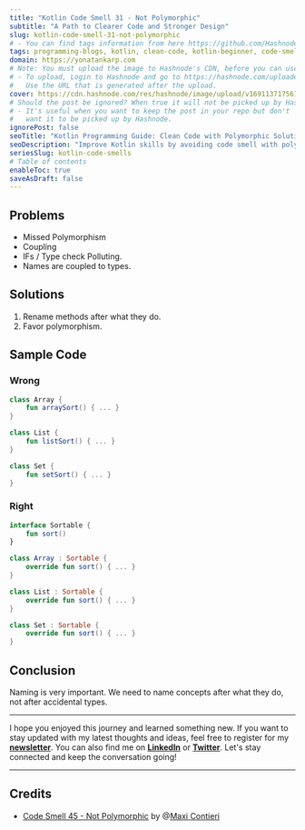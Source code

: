 ```yaml
---
title: "Kotlin Code Smell 31 - Not Polymorphic"
subtitle: "A Path to Clearer Code and Stronger Design"
slug: kotlin-code-smell-31-not-polymorphic
# - You can find tags information from here https://github.com/Hashnode/support/blob/main/misc/tags.json
tags: programming-blogs, kotlin, clean-code, kotlin-beginner, code-smell-1
domain: https://yonatankarp.com
# Note: You must upload the image to Hashnode's CDN, before you can use it here.
# - To upload, Login to Hashnode and go to https://hashnode.com/uploader
#   Use the URL that is generated after the upload.
cover: https://cdn.hashnode.com/res/hashnode/image/upload/v1691137175613/31685090-0c41-47c5-915c-102997e11f33.avif
# Should the post be ignored? When true it will not be picked up by Hashnode.
# - It's useful when you want to keep the post in your repo but don't
#   want it to be picked up by Hashnode.
ignorePost: false
seoTitle: "Kotlin Programming Guide: Clean Code with Polymorphic Solutions"
seoDescription: "Improve Kotlin skills by avoiding code smell with polymorphism for cleaner, efficient code. Learn best practices and enhance your projects."
seriesSlug: kotlin-code-smells
# Table of contents
enableToc: true
saveAsDraft: false
---
```


## Problems

* Missed Polymorphism
* Coupling
* IFs / Type check Polluting.
* Names are coupled to types.

## Solutions

1. Rename methods after what they do.
2. Favor polymorphism.

## Sample Code

### Wrong

```kotlin
class Array {
    fun arraySort() { ... }
}

class List {
    fun listSort() { ... }
}

class Set {
    fun setSort() { ... }
}
```

### Right

```kotlin
interface Sortable {
    fun sort()
}

class Array : Sortable {
    override fun sort() { ... }
}

class List : Sortable {
    override fun sort() { ... }
}

class Set : Sortable {
    override fun sort() { ... }
}
```

## Conclusion

Naming is very important. We need to name concepts after what they do, not after accidental types.

---

I hope you enjoyed this journey and learned something new. If you want to stay updated with my latest thoughts and ideas, feel free to register for my [**newsletter**](https://yonatankarp.com/newsletter). You can also find me on [**LinkedIn**](https://www.linkedin.com/in/yonatankarp/) or [**Twitter**](https://twitter.com/yonatan_karp). Let's stay connected and keep the conversation going!

---

## Credits

* [Code Smell 45 - Not Polymorphic](https://maximilianocontieri.com/code-smell-45-not-polymorphic) by @[Maxi Contieri](@mcsee)
